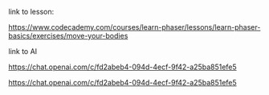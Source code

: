 link to lesson:


https://www.codecademy.com/courses/learn-phaser/lessons/learn-phaser-basics/exercises/move-your-bodies

link to AI

https://chat.openai.com/c/fd2abeb4-094d-4ecf-9f42-a25ba851efe5

https://chat.openai.com/c/fd2abeb4-094d-4ecf-9f42-a25ba851efe5
